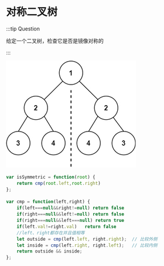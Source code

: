 # 对称二叉树

:::tip Question

给定一个二叉树，检查它是否是镜像对称的

:::

![img](/images/symtree1.jpg)

```js
var isSymmetric = function(root) {
    return cmp(root.left,root.right)
};

var cmp = function(left,right) {
    if(left===null&&right!=null) return false
    if(right===null&&left!=null) return false
    if(right===null&&left===null) return true
    if(left.val!=right.val)   return false
    //left、right都存在并且值相等
    let outside = cmp(left.left, right.right);  // 比较外侧
    let inside = cmp(left.right, right.left);   // 比较内侧
    return outside && inside;
};
```

